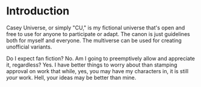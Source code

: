 # Introduction

Casey Universe, or simply "CU," is my fictional universe that's open and free to use for anyone to participate or adapt. The canon is just guidelines both for myself and everyone. The multiverse can be used for creating unofficial variants.

Do I expect fan fiction? No. Am I going to preemptively allow and appreciate it, regardless? Yes. I have better things to worry about than stamping approval on work that while, yes, you may have my characters in, it is still *your* work. Hell, your ideas may be better than mine.